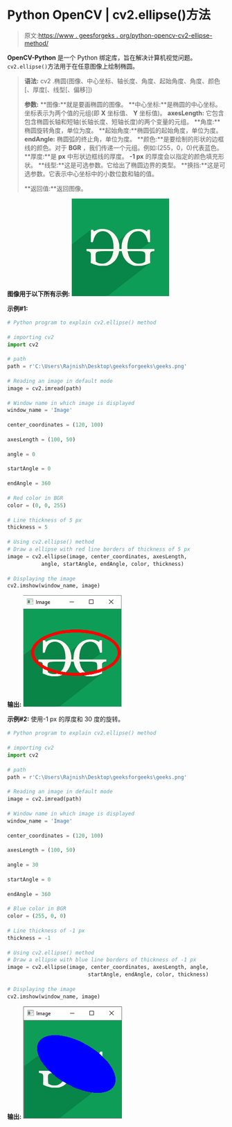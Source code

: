 # Python OpenCV | cv2.ellipse()方法

> 原文:[https://www . geesforgeks . org/python-opencv-cv2-ellipse-method/](https://www.geeksforgeeks.org/python-opencv-cv2-ellipse-method/)

**OpenCV-Python** 是一个 Python 绑定库，旨在解决计算机视觉问题。`cv2.ellipse()`方法用于在任意图像上绘制椭圆。

> **语法:** cv2 .椭圆(图像、中心坐标、轴长度、角度、起始角度、角度、颜色[、厚度[、线型[、偏移]])
> 
> **参数:**
> **图像:**就是要画椭圆的图像。
> **中心坐标:**是椭圆的中心坐标。坐标表示为两个值的元组(即 **X** 坐标值、 **Y** 坐标值)。
> **axesLength:** 它包含包含椭圆长轴和短轴(长轴长度、短轴长度)的两个变量的元组。
> **角度:**椭圆旋转角度，单位为度。
> **起始角度:**椭圆弧的起始角度，单位为度。
> **endAngle:** 椭圆弧的终止角，单位为度。
> **颜色:**是要绘制的形状的边框线的颜色。对于 **BGR** ，我们传递一个元组。例如:(255，0，0)代表蓝色。
> **厚度:**是 **px** 中形状边框线的厚度。 **-1 px** 的厚度会以指定的颜色填充形状。
> **线型:**这是可选参数。它给出了椭圆边界的类型。
> **换挡:**这是可选参数。它表示中心坐标中的小数位数和轴的值。
> 
> **返回值:**返回图像。

**图像用于以下所有示例:**
![](img/c8773af5d93591c46b33a4bf4342545d.png)

**示例#1:**

```py
# Python program to explain cv2.ellipse() method 

# importing cv2 
import cv2 

# path 
path = r'C:\Users\Rajnish\Desktop\geeksforgeeks\geeks.png'

# Reading an image in default mode
image = cv2.imread(path)

# Window name in which image is displayed
window_name = 'Image'

center_coordinates = (120, 100)

axesLength = (100, 50)

angle = 0

startAngle = 0

endAngle = 360

# Red color in BGR
color = (0, 0, 255)

# Line thickness of 5 px
thickness = 5

# Using cv2.ellipse() method
# Draw a ellipse with red line borders of thickness of 5 px
image = cv2.ellipse(image, center_coordinates, axesLength,
           angle, startAngle, endAngle, color, thickness)

# Displaying the image 
cv2.imshow(window_name, image) 
```

**输出:**
![](img/973b146c0dcf2cf91f57af07ff21d5ed.png)

**示例#2:**
使用-1 px 的厚度和 30 度的旋转。

```py
# Python program to explain cv2.ellipse() method

# importing cv2
import cv2

# path
path = r'C:\Users\Rajnish\Desktop\geeksforgeeks\geeks.png'

# Reading an image in default mode
image = cv2.imread(path)

# Window name in which image is displayed
window_name = 'Image'

center_coordinates = (120, 100)

axesLength = (100, 50)

angle = 30

startAngle = 0

endAngle = 360

# Blue color in BGR
color = (255, 0, 0)

# Line thickness of -1 px
thickness = -1

# Using cv2.ellipse() method
# Draw a ellipse with blue line borders of thickness of -1 px
image = cv2.ellipse(image, center_coordinates, axesLength, angle,
                          startAngle, endAngle, color, thickness)

# Displaying the image
cv2.imshow(window_name, image) 
```

**输出:**
![](img/4365ec5f79c9e9b2b701980f3c5fcf44.png)